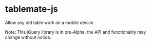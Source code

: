 tablemate-js
============

Allow any old table work on a mobile device


Note: This jQuery library is in pre-Alpha, the API and functionality may change without notice.
